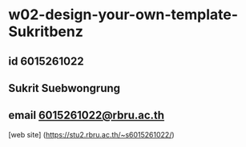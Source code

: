 # w02-design-your-own-template-Sukritbenz
## id 6015261022
## Sukrit Suebwongrung
## email 6015261022@rbru.ac.th

[web site]
(https://stu2.rbru.ac.th/~s6015261022/)
